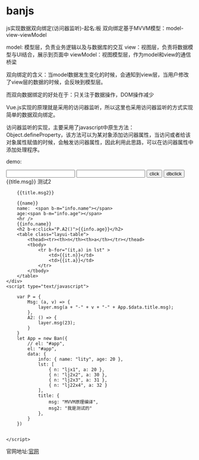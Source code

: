 # banjs
js实现数据双向绑定(访问器监听)-起名:板
双向绑定基于MVVM模型：model-view-viewModel

model: 模型层，负责业务逻辑以及与数据库的交互
view：视图层，负责将数据模型与UI结合，展示到页面中
viewModel：视图模型层，作为model和view的通信桥梁

双向绑定的含义：当model数据发生变化的时候，会通知到view层，当用户修改了view层的数据的时候，会反映到模型层。

而双向数据绑定的好处在于：只关注于数据操作，DOM操作减少

Vue.js实现的原理就是采用的访问器监听，所以这里也采用访问器监听的方式实现简单的数据双向绑定。

访问器监听的实现，主要采用了javascript中原生方法：Object.defineProperty，该方法可以为某对象添加访问器属性，当访问或者给该对象属性赋值的时候，会触发访问器属性，因此利用此思路，可以在访问器属性中添加处理程序。

demo:

<div id="app">
        <input type="text" b-m="title.msg">
        <input type="text" b-m="title.msg2">
        <input type="button" b-e:click="P.Msg(1,'assa3')" value="click">
        <input type="button" b-e:dblclick="P.Msg(0,'dbclickQ')" value="dbclick">
        {{title.msg}}
        测试2

        {{title.msg2}}

        {{name}}
        name:  <span b-m="info.name"></span>
        age:<span b-m="info.age"></span>
        <hr />
        {{info.name}}
        <h2 b-e:click="P.A2()">{{info.age}}</h2>
        <table class="layui-table">
            <thead><tr><th>n</th><th>a</th></tr></thead>
            <tbody>
                <tr b-for="(it,a) in lst" >
                    <td>{{it.n}}</td>
                    <td>{{it.a}}</td>
                </tr>
            </tbody>
        </table>
    </div>
    <script type="text/javascript">

        var P = {
            Msg: (a, v) => {
                layer.msg(a + "-" + v + "-" + App.$data.title.msg);
            },
            A2: () => {
                layer.msg(23);
            }
        }
        let App = new Ban({
            // el: "#app",
            el: "#app",
            data: {
                info: { name: "lity", age: 20 },
                lst: [
                    { n: "ljx1", a: 20 },
                    { n: "lj2x2", a: 30 },
                    { n: "lj2x3", a: 31 },
                    { n: "lj22x4", a: 32 }
                ],
                title: {
                    msg: "MVVM原理编译",
                    msg2: "我是测试的"
                },
            }
        })


    </script>
    
    
   
 官网地址:[官网](http://w0.wiki/article/219993.html)
